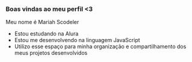 ### Boas vindas ao meu perfil <3
Meu nome é Mariah Scodeler

- Estou estudando na Alura
- Estou me desenvolvendo na linguagem JavaScript
- Utilizo esse espaço para minha organização e compartilhamento dos meus projetos desenvolvidos
